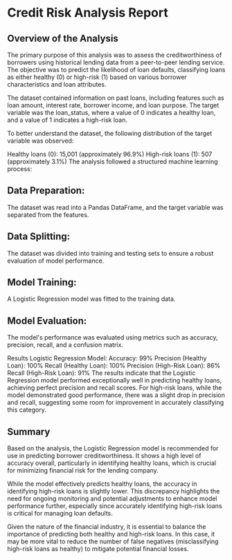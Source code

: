 # Credit Risk Analysis Report
## Overview of the Analysis
The primary purpose of this analysis was to assess the creditworthiness of borrowers using historical lending data from a peer-to-peer lending service. The objective was to predict the likelihood of loan defaults, classifying loans as either healthy (0) or high-risk (1) based on various borrower characteristics and loan attributes.

The dataset contained information on past loans, including features such as loan amount, interest rate, borrower income, and loan purpose. The target variable was the loan_status, where a value of 0 indicates a healthy loan, and a value of 1 indicates a high-risk loan.

To better understand the dataset, the following distribution of the target variable was observed:

Healthy loans (0): 15,001 (approximately 96.9%) High-risk loans (1): 507 (approximately 3.1%) The analysis followed a structured machine learning process:

## Data Preparation:
The dataset was read into a Pandas DataFrame, and the target variable was separated from the features.

## Data Splitting:
The dataset was divided into training and testing sets to ensure a robust evaluation of model performance.

## Model Training:
A Logistic Regression model was fitted to the training data.

## Model Evaluation:
The model's performance was evaluated using metrics such as accuracy, precision, recall, and a confusion matrix.

Results
Logistic Regression Model: Accuracy: 99% Precision (Healthy Loan): 100% Recall (Healthy Loan): 100% Precision (High-Risk Loan): 86% Recall (High-Risk Loan): 91% The results indicate that the Logistic Regression model performed exceptionally well in predicting healthy loans, achieving perfect precision and recall scores. For high-risk loans, while the model demonstrated good performance, there was a slight drop in precision and recall, suggesting some room for improvement in accurately classifying this category.

## Summary
Based on the analysis, the Logistic Regression model is recommended for use in predicting borrower creditworthiness. It shows a high level of accuracy overall, particularly in identifying healthy loans, which is crucial for minimizing financial risk for the lending company.

While the model effectively predicts healthy loans, the accuracy in identifying high-risk loans is slightly lower. This discrepancy highlights the need for ongoing monitoring and potential adjustments to enhance model performance further, especially since accurately identifying high-risk loans is critical for managing loan defaults.

Given the nature of the financial industry, it is essential to balance the importance of predicting both healthy and high-risk loans. In this case, it may be more vital to reduce the number of false negatives (misclassifying high-risk loans as healthy) to mitigate potential financial losses.
